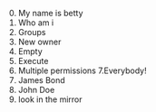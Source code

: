 0. My name is betty
1. Who am i
2. Groups
3. New owner
4. Empty
5. Execute
7. Multiple permissions
7.Everybody!
8. James Bond
9. John Doe
10. look in the mirror
